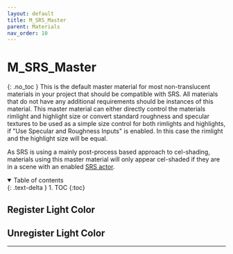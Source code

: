 ```yaml
---
layout: default
title: M_SRS_Master 
parent: Materials
nav_order: 10
---
```


# M_SRS_Master
{: .no_toc }
This is the default master material for most non-translucent materials in your project that should be compatible with SRS. All materials that do not have any additional requirements should be instances of this material.
This master material can either directly control the materials rimlight and highlight size or convert standard roughness and specular textures to be used as a simple size control for both rimlights and highlights, if "Use Specular and Roughness Inputs" is enabled. In this case the rimlight and the highlight size will be equal.

As SRS is using a mainly post-process based approach to cel-shading, materials using this master material will only appear cel-shaded if they are in a scene with an enabled [SRS actor](../Blueprints/BP_StylizedRenderingSystem.md).

<details open markdown="block">
  <summary>
    Table of contents
  </summary>
  {: .text-delta }
1. TOC
{:toc}
</details>

## Register Light Color

## Unregister Light Color

---
